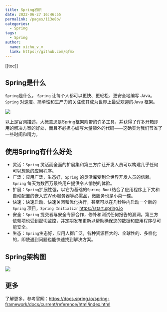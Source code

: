 ```yaml
---
title: Spring初识
date: 2022-06-27 16:46:55
permalink: /pages/113e8b/
categories: 
  - Spring
tags: 
  - Spring
author: 
  name: xichu_v_v
  link: https://github.com/qfmx
---
```

[[toc]]
## Spring是什么
`Spring`是什么，
`Spring` 让每个人都可以更快、更轻松、更安全地编写 Java。`Spring` 对速度、简单性和生产力的关注使其成为世界上最受欢迎的Java 框架。

![](https://fire-repository.oss-cn-beijing.aliyuncs.com/spring/spring.png)

以上是官网描述，大概意思是Spring框架附带的许多工具，并获得了许多开箱即用的解决方案的好处，而且不必担心编写大量额外的代码——这确实为我们节省了一些时间和精力。


## 使用Spring有什么好处

- 灵活：`Spring` 灵活而全面的扩展集和第三方库让开发人员可以构建几乎任何可以想象的应用程序。
- 广泛：应用广泛，生态好，`Spring` 的灵活库受到全世界开发人员的信赖。`Spring` 每天为数百万最终用户提供令人愉悦的体验。
- 扩展：`Spring`扩展性强，以它为基础的`Spring Boot`结合了应用程序上下文和自动配置的嵌入式Web服务器等必需品，微服务也是小菜一碟。
- 快速：快速启动、快速关闭和优化执行，甚至可以在几秒钟内启动一个新的 `Spring` 项目，`Spring Initializr` <https://start.spring.io>
- 安全：`Spring` 提交者与安全专家合作，修补和测试任何报告的漏洞。第三方依赖项也受到密切监控，并定期发布更新以帮助确保您的数据和应用程序尽可能安全。
- 生态：`Spring`生态好，应用人群广泛，各种资源巨大的、全球性的、多样化的，即使遇到问题也能快速找到解决方案。

## Spring架构图

![](https://fire-repository.oss-cn-beijing.aliyuncs.com/spring/arthtaic-map.png)


## 更多
了解更多，参考官网：<https://docs.spring.io/spring-framework/docs/current/reference/html/index.html>